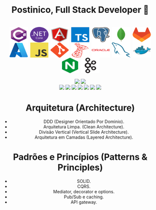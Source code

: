 <div style="display: inline_block" align="center"><br>

  <h1>Postinico, Full Stack Developer 👋<h1/>
  <img align="center" alt="csharp" height="50" width="60" src="https://github.com/devicons/devicon/blob/master/icons/csharp/csharp-original.svg">
  <img align="center" alt="dotNetCore" height="50" width="60" src="https://github.com/devicons/devicon/blob/master/icons/dotnetcore/dotnetcore-original.svg">
  <img align="center" alt="Angular" height="50" width="60" src="https://github.com/devicons/devicon/blob/master/icons/angularjs/angularjs-original.svg">
  <img align="center" alt="TypeScrip" height="50" width="60" src="https://github.com/devicons/devicon/blob/master/icons/typescript/typescript-original.svg">
  <img align="center" alt="Postgresql" height="50" width="60" src="https://github.com/devicons/devicon/blob/master/icons/postgresql/postgresql-original.svg">
  <img align="center" alt="MongoDB" height="50" width="60" src="https://github.com/devicons/devicon/blob/master/icons/mongodb/mongodb-original.svg">
  <img align="center" alt="GitLab" height="50" width="60" src="https://github.com/devicons/devicon/blob/master/icons/gitlab/gitlab-original.svg">
  <img align="center" alt="Azure" height="50" width="60" src="https://github.com/devicons/devicon/blob/master/icons/azure/azure-original.svg">
  <img align="center" alt="JavaScript" height="50" width="60" src="https://github.com/devicons/devicon/blob/master/icons/javascript/javascript-original.svg">
  <img align="center" alt="Git" height="50" width="60" src="https://github.com/devicons/devicon/blob/master/icons/git/git-original.svg">   
  <img align="center" alt="SqlServer" height="50" width="60" src="https://github.com/devicons/devicon/blob/master/icons/microsoftsqlserver/microsoftsqlserver-plain.svg">
  <img align="center" alt="Oracle" height="50" width="60" src="https://github.com/devicons/devicon/blob/master/icons/oracle/oracle-original.svg">
  <img align="center" alt="MySQL" height="50" width="60" src="https://github.com/devicons/devicon/blob/master/icons/mysql/mysql-original.svg">
  <img align="center" alt="Docker" height="50" width="60" src="https://github.com/devicons/devicon/blob/master/icons/docker/docker-original.svg">
  <img align="center" alt="Nginx" height="50" width="60" src="https://github.com/devicons/devicon/blob/master/icons/nginx/nginx-original.svg">
  <img align="center" alt="Nginx" height="50" width="60" src="https://github.com/devicons/devicon/blob/master/icons/apachekafka/apachekafka-original.svg">
</div>
  
<div align="center">
  <href="https://github.com/Postinico">
  <img height="180em" src="https://github-readme-stats.vercel.app/api?username=Postinico&show_icons=true&theme=dark&count_private=true" />
  <img height="180em" src="https://github-readme-stats.vercel.app/api/top-langs/?username=Postinico&layout=compact&langs_count=7&theme=dark"/>
</div>

  
  <div align="center"> 
  <a href="https://www.linkedin.com/in/gpostinico/" target="_blank"><img src="https://img.shields.io/badge/LinkedIn-0077B5?style=for-the-badge&logo=linkedin&logoColor=white" target="_blank"></a> 
  
  <img src="https://img.shields.io/badge/C%23-239120?style=for-the-badge&logo=c-sharp&logoColor=white">
  <img src="https://img.shields.io/badge/.NET-5C2D91?style=for-the-badge&logo=.net&logoColor=white">
  <img src="https://img.shields.io/badge/Angular-DD0031?style=for-the-badge&logo=angular&logoColor=white">
  <img src="https://img.shields.io/badge/TypeScript-007ACC?style=for-the-badge&logo=typescript&logoColor=white">
  <img src="https://img.shields.io/badge/JavaScript-F7DF1E?style=for-the-badge&logo=javascript&logoColor=black">
  <img src="https://img.shields.io/badge/CSS-239120?&style=for-the-badge&logo=css3&logoColor=white">
 
</div>

 <div align="center"> 

  # **Arquitetura (Architecture)**
  * DDD (Designer Orientado Por Dominio).
  * Arquitetura Limpa. (Clean Architecture).
  * Divisão Vertical (Vertical Slide Architecture).
  * Arquitetura em Camadas (Layered Architecture).
  
  # **Padrões e Princípios (Patterns & Principles)**
  * SOLID.
  * CQRS.
  * Mediator, decorator e options.
  * Pub/Sub e caching.
  * API gateway.

</div>
